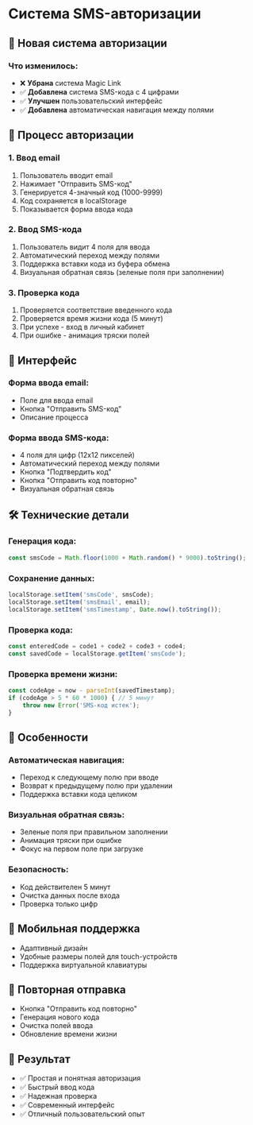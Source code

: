 # Система SMS-авторизации

## 🔧 **Новая система авторизации**

### **Что изменилось:**
- ❌ **Убрана** система Magic Link
- ✅ **Добавлена** система SMS-кода с 4 цифрами
- ✅ **Улучшен** пользовательский интерфейс
- ✅ **Добавлена** автоматическая навигация между полями

## 🔄 **Процесс авторизации**

### **1. Ввод email**
1. Пользователь вводит email
2. Нажимает "Отправить SMS-код"
3. Генерируется 4-значный код (1000-9999)
4. Код сохраняется в localStorage
5. Показывается форма ввода кода

### **2. Ввод SMS-кода**
1. Пользователь видит 4 поля для ввода
2. Автоматический переход между полями
3. Поддержка вставки кода из буфера обмена
4. Визуальная обратная связь (зеленые поля при заполнении)

### **3. Проверка кода**
1. Проверяется соответствие введенного кода
2. Проверяется время жизни кода (5 минут)
3. При успехе - вход в личный кабинет
4. При ошибке - анимация тряски полей

## 🎨 **Интерфейс**

### **Форма ввода email:**
- Поле для ввода email
- Кнопка "Отправить SMS-код"
- Описание процесса

### **Форма ввода SMS-кода:**
- 4 поля для цифр (12x12 пикселей)
- Автоматический переход между полями
- Кнопка "Подтвердить код"
- Кнопка "Отправить код повторно"
- Визуальная обратная связь

## 🛠️ **Технические детали**

### **Генерация кода:**
```javascript
const smsCode = Math.floor(1000 + Math.random() * 9000).toString();
```

### **Сохранение данных:**
```javascript
localStorage.setItem('smsCode', smsCode);
localStorage.setItem('smsEmail', email);
localStorage.setItem('smsTimestamp', Date.now().toString());
```

### **Проверка кода:**
```javascript
const enteredCode = code1 + code2 + code3 + code4;
const savedCode = localStorage.getItem('smsCode');
```

### **Проверка времени жизни:**
```javascript
const codeAge = now - parseInt(savedTimestamp);
if (codeAge > 5 * 60 * 1000) { // 5 минут
    throw new Error('SMS-код истек');
}
```

## 🎯 **Особенности**

### **Автоматическая навигация:**
- Переход к следующему полю при вводе
- Возврат к предыдущему полю при удалении
- Поддержка вставки кода целиком

### **Визуальная обратная связь:**
- Зеленые поля при правильном заполнении
- Анимация тряски при ошибке
- Фокус на первом поле при загрузке

### **Безопасность:**
- Код действителен 5 минут
- Очистка данных после входа
- Проверка только цифр

## 📱 **Мобильная поддержка**
- Адаптивный дизайн
- Удобные размеры полей для touch-устройств
- Поддержка виртуальной клавиатуры

## 🔄 **Повторная отправка**
- Кнопка "Отправить код повторно"
- Генерация нового кода
- Очистка полей ввода
- Обновление времени жизни

## 🎉 **Результат**
- ✅ Простая и понятная авторизация
- ✅ Быстрый ввод кода
- ✅ Надежная проверка
- ✅ Современный интерфейс
- ✅ Отличный пользовательский опыт
